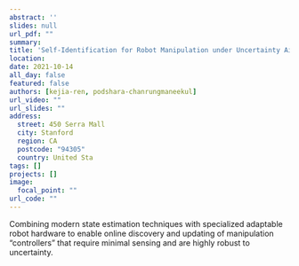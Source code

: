 ```yaml
---
abstract: ''
slides: null
url_pdf: ""
summary:  
title: 'Self-Identification for Robot Manipulation under Uncertainty Aided by Passive Adaptability'
location: 
date: 2021-10-14
all_day: false
featured: false
authors: [kejia-ren, podshara-chanrungmaneekul]
url_video: ""
url_slides: ""
address:
  street: 450 Serra Mall
  city: Stanford
  region: CA
  postcode: "94305"
  country: United Sta
tags: []
projects: []
image:
  focal_point: ""
url_code: ""
---
```

<!--StartFragment-->
Combining modern state estimation techniques with specialized adaptable robot hardware to enable online discovery and updating of manipulation “controllers” that require minimal sensing and are highly robust to uncertainty.

<!--EndFragment-->